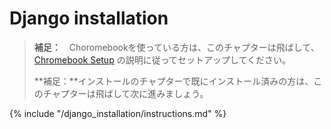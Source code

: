 # Django installation

> **補足：**　Choromebookを使っている方は、このチャプターは飛ばして、 [Chromebook Setup](../chromebook_setup/README.md) の説明に従ってセットアップしてください。
> 
> **補足：**インストールのチャプターで既にインストール済みの方は、このチャプターは飛ばして次に進みましょう。

{% include "/django_installation/instructions.md" %}